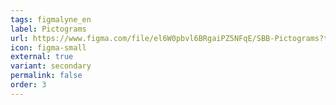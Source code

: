 ```yaml
---
tags: figmalyne_en
label: Pictograms
url: https://www.figma.com/file/el6W0pbvl6BRgaiPZ5NFqE/SBB-Pictograms?t=pwg42Xg69vCDcyng-1
icon: figma-small
external: true
variant: secondary
permalink: false
order: 3
---
```





